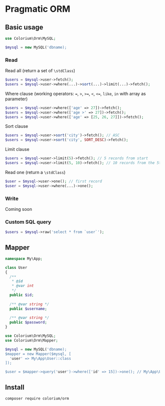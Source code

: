 # Pragmatic ORM

## Basic usage

```php
use Colorium\Orm\MySQL;

$mysql = new MySQL('dbname);
```

### Read

Read all (return a set of `\stdClass`)
```php
$users = $mysql->user->fetch();
$users = $mysql->user->where(...)->sort(...)->limit(...)->fetch();
```

Where clause (working operators: `=`, `>`, `>=`, `<`, `<=`, `like`, `in` with array as parameter)
```php
$users = $mysql->user->where(['age' => 27])->fetch();
$users = $mysql->user->where(['age >' => 27])->fetch();
$users = $mysql->user->where(['age' => [25, 26, 27]])->fetch();
```

Sort clause
```php
$users = $mysql->user->sort('city')->fetch(); // ASC
$users = $mysql->user->sort('city', SORT_DESC)->fetch();
```

Limit clause
```php
$users = $mysql->user->limit(5)->fetch(); // 5 records from start
$users = $mysql->user->limit(5, 10)->fetch(); // 10 records from the 5th
```

Read one (return a `\stdClass`)
```php
$user = $mysql->user->one(); // first record
$user = $mysql->user->where(...)->one();
```

### Write

Coming soon

### Custom SQL query

```php
$users = $mysql->raw('select * from `user`');
```

## Mapper

```php
namespace My\App;

class User
{
  /**
   * @id
   * @var int
   */
  public $id;
  
  /** @var string */
  public $username;
  
  /** @var string */
  public $password;
}
```

```php
use Colorium\Orm\MySQL;
use Colorium\Orm\Mapper;

$mysql = new MySQL('dbname);
$mapper = new Mapper($mysql, [
  'user' => My\App\User::class
]);

$user = $mapper->query('user')->where(['id' => 15])->one(); // My\App\User instance
```

## Install

`composer require colorium/orm`
